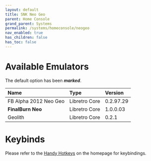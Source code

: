 ```yaml
---
layout: default
title: SNK Neo Geo
parent: Home Console
grand_parent: Systems
permalink: /systems/homeconsole/neogeo
nav_enabled: true
has_children: false
has_toc: false
---
```


# Available Emulators

The default option has been ***marked***.

| Name                  | Type             | Version           |
|:----------------------|:-----------------|:------------------|
| FB Alpha 2012 Neo Geo | Libretro Core    | 0.2.97.29         |
| **FinalBurn Neo**     | Libretro Core    | 1.0.0.03          |
| Geolith               | Libretro Core    | 0.2.1             |


# Keybinds 

Please refer to the [Handy Hotkeys](/#handyhotkeys) on the homepage for keybindings.